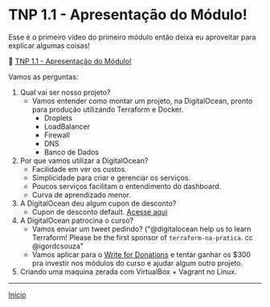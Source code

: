 # TNP 1.1 - Apresentação do Módulo!

Esse é o primeiro video do primeiro módulo então deixa eu aproveitar para explicar algumas coisas!


🎥 [TNP 1.1 - Apresentação do Módulo!]()


Vamos as perguntas:

1. Qual vai ser nosso projeto?
    * Vamos entender como montar um projeto, na DigitalOcean, pronto para produção utilizando Terraform e Docker.
        * Droplets
        * LoadBalancer
        * Firewall
        * DNS
        * Banco de Dados
1. Por que vamos utilizar a DigitalOcean?
    * Facilidade em ver os custos.
    * Simplicidade para criar e gerenciar os serviços.
    * Poucos serviços facilitam o entendimento do dashboard.
    * Curva de aprendizado menor.
1. A DigitalOcean deu algum cupon de desconto?
    * Cupon de desconto default. [Acesse aqui](https://try.digitalocean.com/performance/)
1. A DigitalOcean patrocina o curso?
    * Vamos enviar um tweet pedindo? ("@digitalocean help us to learn Terraform! Please be the first sponsor of `terraform-na-pratica`. cc @igordcsouza" 
    * Vamos aplicar para o [Write for Donations](https://www.digitalocean.com/write-for-donations/) e tentar ganhar os $300 pra investir nos módulos do curso e ajudar algum outro projeto.
1. Criando uma maquina zerada com VirtualBox + Vagrant no Linux.


---

[Inicio](/README.md)

